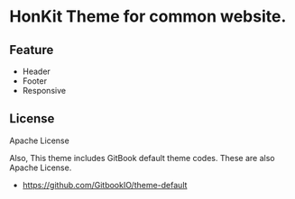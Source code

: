 # HonKit Theme for common website.

## Feature
- Header
- Footer
- Responsive

## License

Apache License

Also, This theme includes GitBook default theme codes.
These are also Apache License.

- https://github.com/GitbookIO/theme-default
